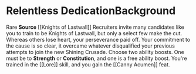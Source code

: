 ﻿---
ability:
- Strength
- Constitution
ability_boost:
- Strength
- Constitution
feat: '[[DATABASE/feat/Canny Acumen|Canny Acumen]]'
id: '316'
name: Relentless Dedication
prerequisite: null
rarity: Rare
skill:
- Warfare [[DATABASE/skill/Lore|Lore]]
source: '[[DATABASE/source/Knights of Lastwall|Knights of Lastwall]]'
subcategory: general
trait:
- '[[DATABASE/trait/Rare|Rare]]'
type: Background

---
# Relentless Dedication<span class="item-type">Background</span>

<span class="trait-rare item-trait">Rare</span>
**Source** [[Knights of Lastwall]]
Recruiters invite many candidates like you to train to be Knights of Lastwall, but only a select few make the cut. Whereas others lose heart, your perseverance paid off. Your commitment to the cause is so clear, it overcame whatever disqualified your previous attempts to join the new Shining Crusade.
 Choose two ability boosts. One must be to **Strength** or **Constitution**, and one is a free ability boost.
 You're trained in the [[Lore]] skill, and you gain the [[Canny Acumen]] feat.